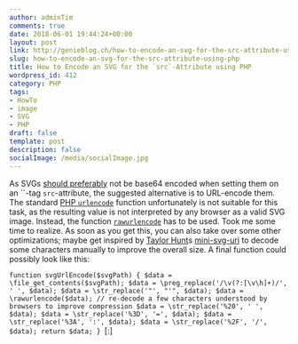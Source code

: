 ```yaml
---
author: adminTim
comments: true
date: 2018-06-01 19:44:24+00:00
layout: post
link: http://genieblog.ch/how-to-encode-an-svg-for-the-src-attribute-using-php/
slug: how-to-encode-an-svg-for-the-src-attribute-using-php
title: How to Encode an SVG for the `src`-Attribute using PHP
wordpress_id: 412
category: PHP
tags:
- HowTo
- image
- SVG
- PHP
draft: false
template: post
description: false
socialImage: /media/socialImage.jpg
---
```


As SVGs [should preferably](https://css-tricks.com/probably-dont-base64-svg/) not be base64 encoded when setting them on an ``-tag `src`-attribute, the suggested alternative is to URL-encode them. The standard [PHP `urlencode`](https://php.net/manual/de/function.urlencode.php) function unfortunately is not suitable for this task, as the resulting value is not interpreted by any browser as a valid SVG image. Instead, the function [`rawurlencode`](https://secure.php.net/manual/de/function.rawurlencode.php) has to be used. Took me some time to realize. As soon as you get this, you can also take over some other optimizations; maybe get inspired by [Taylor Hunt](https://codepen.io/tigt/post/optimizing-svgs-in-data-uris)s [mini-svg-uri](https://github.com/tigt/mini-svg-data-uri) to decode some characters manually to improve the overall size. A final function could possibly look like this:

`function svgUrlEncode($svgPath)
    {
        $data = \file_get_contents($svgPath);
        $data = \preg_replace('/\v(?:[\v\h]+)/', ' ', $data);
        $data = \str_replace('"', "'", $data);
        $data = \rawurlencode($data);
        // re-decode a few characters understood by browsers to improve compression
        $data = \str_replace('%20', ' ', $data);
        $data = \str_replace('%3D', '=', $data);
        $data = \str_replace('%3A', ':', $data);
        $data = \str_replace('%2F', '/', $data);
        return $data;
    }
`[:]
